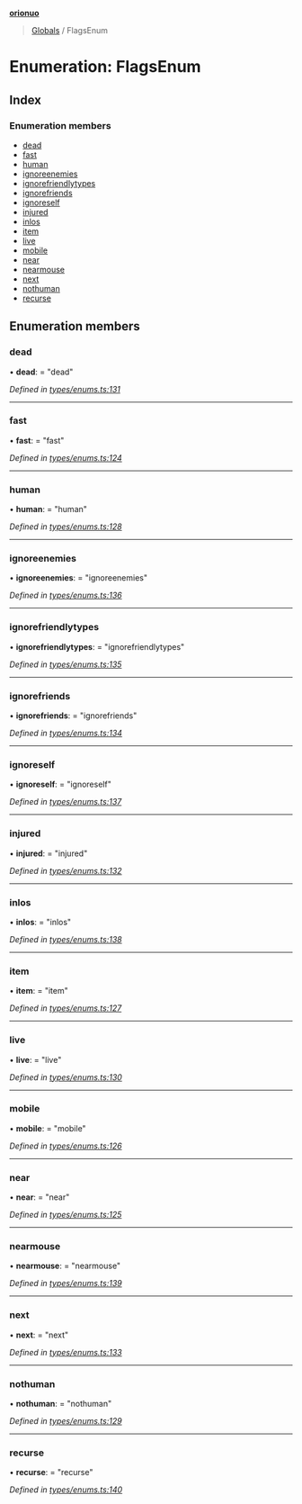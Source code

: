 **[orionuo](../README.md)**

> [Globals](../globals.md) / FlagsEnum

# Enumeration: FlagsEnum

## Index

### Enumeration members

* [dead](flagsenum.md#dead)
* [fast](flagsenum.md#fast)
* [human](flagsenum.md#human)
* [ignoreenemies](flagsenum.md#ignoreenemies)
* [ignorefriendlytypes](flagsenum.md#ignorefriendlytypes)
* [ignorefriends](flagsenum.md#ignorefriends)
* [ignoreself](flagsenum.md#ignoreself)
* [injured](flagsenum.md#injured)
* [inlos](flagsenum.md#inlos)
* [item](flagsenum.md#item)
* [live](flagsenum.md#live)
* [mobile](flagsenum.md#mobile)
* [near](flagsenum.md#near)
* [nearmouse](flagsenum.md#nearmouse)
* [next](flagsenum.md#next)
* [nothuman](flagsenum.md#nothuman)
* [recurse](flagsenum.md#recurse)

## Enumeration members

### dead

•  **dead**:  = "dead"

*Defined in [types/enums.ts:131](https://github.com/msviha/orionuo/blob/029a15d/src/types/enums.ts#L131)*

___

### fast

•  **fast**:  = "fast"

*Defined in [types/enums.ts:124](https://github.com/msviha/orionuo/blob/029a15d/src/types/enums.ts#L124)*

___

### human

•  **human**:  = "human"

*Defined in [types/enums.ts:128](https://github.com/msviha/orionuo/blob/029a15d/src/types/enums.ts#L128)*

___

### ignoreenemies

•  **ignoreenemies**:  = "ignoreenemies"

*Defined in [types/enums.ts:136](https://github.com/msviha/orionuo/blob/029a15d/src/types/enums.ts#L136)*

___

### ignorefriendlytypes

•  **ignorefriendlytypes**:  = "ignorefriendlytypes"

*Defined in [types/enums.ts:135](https://github.com/msviha/orionuo/blob/029a15d/src/types/enums.ts#L135)*

___

### ignorefriends

•  **ignorefriends**:  = "ignorefriends"

*Defined in [types/enums.ts:134](https://github.com/msviha/orionuo/blob/029a15d/src/types/enums.ts#L134)*

___

### ignoreself

•  **ignoreself**:  = "ignoreself"

*Defined in [types/enums.ts:137](https://github.com/msviha/orionuo/blob/029a15d/src/types/enums.ts#L137)*

___

### injured

•  **injured**:  = "injured"

*Defined in [types/enums.ts:132](https://github.com/msviha/orionuo/blob/029a15d/src/types/enums.ts#L132)*

___

### inlos

•  **inlos**:  = "inlos"

*Defined in [types/enums.ts:138](https://github.com/msviha/orionuo/blob/029a15d/src/types/enums.ts#L138)*

___

### item

•  **item**:  = "item"

*Defined in [types/enums.ts:127](https://github.com/msviha/orionuo/blob/029a15d/src/types/enums.ts#L127)*

___

### live

•  **live**:  = "live"

*Defined in [types/enums.ts:130](https://github.com/msviha/orionuo/blob/029a15d/src/types/enums.ts#L130)*

___

### mobile

•  **mobile**:  = "mobile"

*Defined in [types/enums.ts:126](https://github.com/msviha/orionuo/blob/029a15d/src/types/enums.ts#L126)*

___

### near

•  **near**:  = "near"

*Defined in [types/enums.ts:125](https://github.com/msviha/orionuo/blob/029a15d/src/types/enums.ts#L125)*

___

### nearmouse

•  **nearmouse**:  = "nearmouse"

*Defined in [types/enums.ts:139](https://github.com/msviha/orionuo/blob/029a15d/src/types/enums.ts#L139)*

___

### next

•  **next**:  = "next"

*Defined in [types/enums.ts:133](https://github.com/msviha/orionuo/blob/029a15d/src/types/enums.ts#L133)*

___

### nothuman

•  **nothuman**:  = "nothuman"

*Defined in [types/enums.ts:129](https://github.com/msviha/orionuo/blob/029a15d/src/types/enums.ts#L129)*

___

### recurse

•  **recurse**:  = "recurse"

*Defined in [types/enums.ts:140](https://github.com/msviha/orionuo/blob/029a15d/src/types/enums.ts#L140)*

